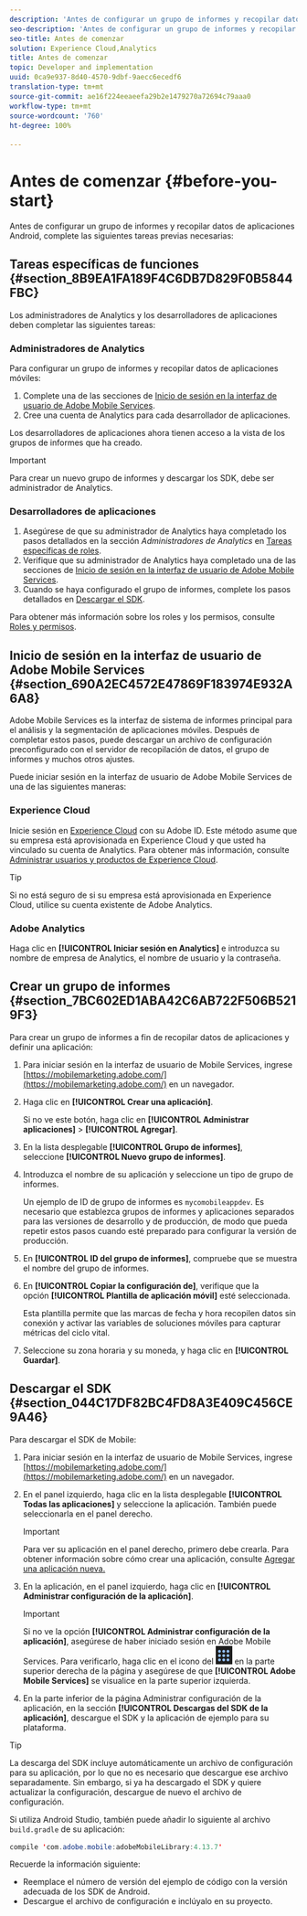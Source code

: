 ```yaml
---
description: 'Antes de configurar un grupo de informes y recopilar datos de aplicaciones Android, complete las siguientes tareas previas necesarias '
seo-description: 'Antes de configurar un grupo de informes y recopilar datos de aplicaciones Android, complete las siguientes tareas previas necesarias '
seo-title: Antes de comenzar
solution: Experience Cloud,Analytics
title: Antes de comenzar
topic: Developer and implementation
uuid: 0ca9e937-8d40-4570-9dbf-9aecc6ecedf6
translation-type: tm+mt
source-git-commit: ae16f224eeaeefa29b2e1479270a72694c79aaa0
workflow-type: tm+mt
source-wordcount: '760'
ht-degree: 100%

---
```



# Antes de comenzar {#before-you-start}

Antes de configurar un grupo de informes y recopilar datos de aplicaciones Android, complete las siguientes tareas previas necesarias:

## Tareas específicas de funciones {#section_8B9EA1FA189F4C6DB7D829F0B5844FBC}

Los administradores de Analytics y los desarrolladores de aplicaciones deben completar las siguientes tareas:

### Administradores de Analytics

Para configurar un grupo de informes y recopilar datos de aplicaciones móviles:

1. Complete una de las secciones de [Inicio de sesión en la interfaz de usuario de Adobe Mobile Services](../getting-started/requirements.md#section_690A2EC4572E47869F183974E932A6A8).
1. Cree una cuenta de Analytics para cada desarrollador de aplicaciones.

Los desarrolladores de aplicaciones ahora tienen acceso a la vista de los grupos de informes que ha creado.

>[!IMPORTANT]
>
>Para crear un nuevo grupo de informes y descargar los SDK, debe ser administrador de Analytics.

### Desarrolladores de aplicaciones

1. Asegúrese de que su administrador de Analytics haya completado los pasos detallados en la sección *Administradores de Analytics* en [Tareas específicas de roles](../getting-started/requirements.md#section_8B9EA1FA189F4C6DB7D829F0B5844FBC).
1. Verifique que su administrador de Analytics haya completado una de las secciones de [Inicio de sesión en la interfaz de usuario de Adobe Mobile Services](../getting-started/requirements.md#section_690A2EC4572E47869F183974E932A6A8).
1. Cuando se haya configurado el grupo de informes, complete los pasos detallados en [Descargar el SDK](../getting-started/requirements.md#section_044C17DF82BC4FD8A3E409C456CE9A46).

Para obtener más información sobre los roles y los permisos, consulte [Roles y permisos](/help/using/gs/c-mob-roles-and-permissions.md).

## Inicio de sesión en la interfaz de usuario de Adobe Mobile Services  {#section_690A2EC4572E47869F183974E932A6A8}

Adobe Mobile Services es la interfaz de sistema de informes principal para el análisis y la segmentación de aplicaciones móviles. Después de completar estos pasos, puede descargar un archivo de configuración preconfigurado con el servidor de recopilación de datos, el grupo de informes y muchos otros ajustes.

Puede iniciar sesión en la interfaz de usuario de Adobe Mobile Services de una de las siguientes maneras:

### Experience Cloud

Inicie sesión en [Experience Cloud](https://experiencecloud.adobe.com) con su Adobe ID. Este método asume que su empresa está aprovisionada en Experience Cloud y que usted ha vinculado su cuenta de Analytics. Para obtener más información, consulte [Administrar usuarios y productos de Experience Cloud](https://docs.adobe.com/content/help/es-ES/core-services/interface/manage-users-and-products/admin-getting-started.html).

>[!TIP]
>
>Si no está seguro de si su empresa está aprovisionada en Experience Cloud, utilice su cuenta existente de Adobe Analytics.

### Adobe Analytics

Haga clic en **[!UICONTROL Iniciar sesión en Analytics]** e introduzca su nombre de empresa de Analytics, el nombre de usuario y la contraseña.

## Crear un grupo de informes {#section_7BC602ED1ABA42C6AB722F506B5219F3}

Para crear un grupo de informes a fin de recopilar datos de aplicaciones y definir una aplicación:

1. Para iniciar sesión en la interfaz de usuario de Mobile Services, ingrese [https://mobilemarketing.adobe.com/](https://mobilemarketing.adobe.com/) en un navegador.
1. Haga clic en **[!UICONTROL Crear una aplicación]**.

   Si no ve este botón, haga clic en **[!UICONTROL Administrar aplicaciones]** > **[!UICONTROL Agregar]**.

1. En la lista desplegable **[!UICONTROL Grupo de informes]**, seleccione **[!UICONTROL Nuevo grupo de informes]**.

1. Introduzca el nombre de su aplicación y seleccione un tipo de grupo de informes.

   Un ejemplo de ID de grupo de informes es `mycomobileappdev`. Es necesario que establezca grupos de informes y aplicaciones separados para las versiones de desarrollo y de producción, de modo que pueda repetir estos pasos cuando esté preparado para configurar la versión de producción.
1. En **[!UICONTROL ID del grupo de informes]**, compruebe que se muestra el nombre del grupo de informes.
1. En **[!UICONTROL Copiar la configuración de]**, verifique que la opción **[!UICONTROL Plantilla de aplicación móvil]** esté seleccionada.

   Esta plantilla permite que las marcas de fecha y hora recopilen datos sin conexión y activar las variables de soluciones móviles para capturar métricas del ciclo vital.

1. Seleccione su zona horaria y su moneda, y haga clic en **[!UICONTROL Guardar]**.

## Descargar el SDK {#section_044C17DF82BC4FD8A3E409C456CE9A46}

Para descargar el SDK de Mobile:

1. Para iniciar sesión en la interfaz de usuario de Mobile Services, ingrese [https://mobilemarketing.adobe.com/](https://mobilemarketing.adobe.com/) en un navegador.
1. En el panel izquierdo, haga clic en la lista desplegable **[!UICONTROL Todas las aplicaciones]** y seleccione la aplicación.
También puede seleccionarla en el panel derecho.

   >[!IMPORTANT]
   >
   >Para ver su aplicación en el panel derecho, primero debe crearla. Para obtener información sobre cómo crear una aplicación, consulte [Agregar una aplicación nueva.](https://docs.adobe.com/content/help/es-ES/mobile-services/using/manage-apps-ug/t-new-app.html)

1. En la aplicación, en el panel izquierdo, haga clic en **[!UICONTROL Administrar configuración de la aplicación]**.

   >[!IMPORTANT]
   >
   >Si no ve la opción **[!UICONTROL Administrar configuración de la aplicación]**, asegúrese de haber iniciado sesión en Adobe Mobile Services. Para verificarlo, haga clic en el icono del ![conmutador de soluciones](assets/solution-switcher.png) en la parte superior derecha de la página y asegúrese de que **[!UICONTROL Adobe Mobile Services]** se visualice en la parte superior izquierda.

1. En la parte inferior de la página Administrar configuración de la aplicación, en la sección **[!UICONTROL Descargas del SDK de la aplicación]**, descargue el SDK y la aplicación de ejemplo para su plataforma.

>[!TIP]
>
>La descarga del SDK incluye automáticamente un archivo de configuración para su aplicación, por lo que no es necesario que descargue ese archivo separadamente. Sin embargo, si ya ha descargado el SDK y quiere actualizar la configuración, descargue de nuevo el archivo de configuración.

Si utiliza Android Studio, también puede añadir lo siguiente al archivo `build.gradle` de su aplicación:

```java
compile 'com.adobe.mobile:adobeMobileLibrary:4.13.7'
```

Recuerde la información siguiente:

* Reemplace el número de versión del ejemplo de código con la versión adecuada de los SDK de Android.
* Descargue el archivo de configuración e inclúyalo en su proyecto.